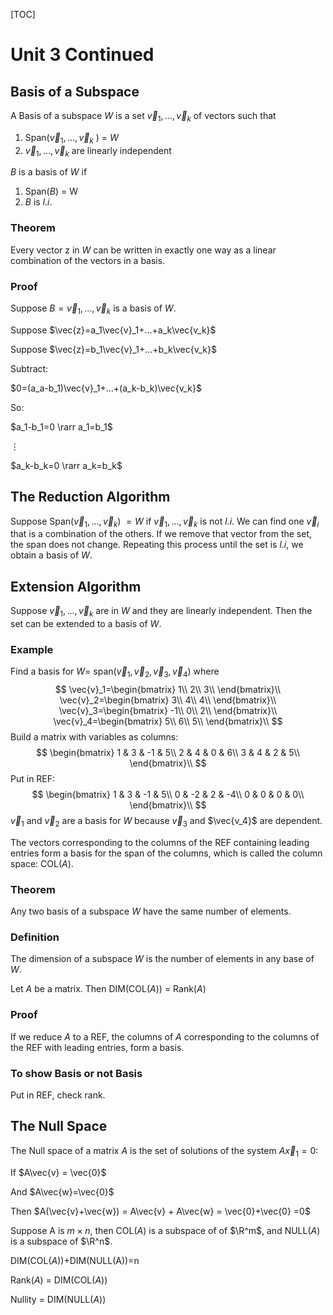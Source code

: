 [TOC]

# Unit 3 Continued

## Basis of a Subspace

A Basis of a subspace *W* is a set $\vec{v}_1,...,\vec{v}_k$ of vectors such that 

1. Span($\vec{v}_1,...,\vec{v}_k$ ) = *W*
2. $\vec{v}_1,...,\vec{v}_k$  are linearly independent

*B* is a basis of *W* if

1. Span(*B*) = W
2. *B* is $l.i.$

### Theorem

Every vector z in *W* can be written in exactly one way as a linear combination of the vectors in a basis.

### Proof

Suppose $B =\vec{v}_1,...,\vec{v}_k$  is a basis of *W*. 

Suppose $\vec{z}=a_1\vec{v}_1+...+a_k\vec{v_k}$

Suppose $\vec{z}=b_1\vec{v}_1+...+b_k\vec{v_k}$

Subtract:

$0=(a_a-b_1)\vec{v}_1+...+(a_k-b_k)\vec{v_k}$

So:

$a_1-b_1=0 \rarr a_1=b_1$

$\vdots$

$a_k-b_k=0 \rarr a_k=b_k$

## The Reduction Algorithm

Suppose Span($\vec{v}_1,...,\vec{v}_k$) $=W$ if $\vec{v}_1,...,\vec{v}_k$ is not $l.i$. We can find one $\vec{v}_i$ that is a combination of the others. If we remove that vector from the set, the span does not change. Repeating this process until the set is $l.i$, we obtain a basis of *W*. 

## Extension Algorithm

Suppose $\vec{v}_1,...,\vec{v}_k$ are in *W* and they are linearly independent. Then the set can be extended to a basis of *W*.

### Example

Find a basis for $W =$ span($\vec{v}_1,\vec{v}_2,\vec{v}_3,\vec{v}_4$)  where
$$
\vec{v}_1=\begin{bmatrix}
1\\
2\\
3\\
\end{bmatrix}\\
\vec{v}_2=\begin{bmatrix}
3\\
4\\
4\\
\end{bmatrix}\\
\vec{v}_3=\begin{bmatrix}
-1\\
0\\
2\\
\end{bmatrix}\\
\vec{v}_4=\begin{bmatrix}
5\\
6\\
5\\
\end{bmatrix}\\
$$
Build a matrix with variables as columns:
$$
\begin{bmatrix}
1 & 3 & -1 & 5\\
2 & 4 & 0 & 6\\
3 & 4 & 2 & 5\\
\end{bmatrix}\\
$$
Put in REF:
$$
\begin{bmatrix}
1 & 3 & -1 & 5\\
0 & -2 & 2 & -4\\
0 & 0 & 0 & 0\\
\end{bmatrix}\\
$$
$\vec{v}_1$ and $\vec{v}_2$ are a basis for *W* because $\vec{v}_3$ and $\vec{v_4}$ are dependent.

The vectors corresponding to the columns of the REF containing leading entries form a basis for the span of the columns, which is called the column space: COL(*A*).

### Theorem

Any two basis of a subspace *W* have the same number of elements.

### Definition

The dimension of a subspace *W* is the number of elements in any base of *W*.



Let *A* be a matrix. Then DIM(COL(*A*)) = Rank(*A*)

### Proof

If we reduce *A* to a REF, the columns of *A* corresponding to the columns of the REF with leading entries, form a basis.

### To show Basis or not Basis

Put in REF, check rank.

## The Null Space

The Null space of a matrix *A* is the set of solutions of the system $A\vec{x}_1=0$:

If $A\vec{v} = \vec{0}$

And $A\vec{w}=\vec{0}$

Then $A(\vec{v}+\vec{w}) = A\vec{v} + A\vec{w} = \vec{0}+\vec{0} =0$



Suppose A is $m\times n$, then COL(*A*) is a subspace of of $\R^m$, and NULL(*A*) is a subspace of $\R^n$.

DIM(COL(*A*))+DIM(NULL(A))=n

Rank(*A*) = DIM(COL(*A*))

Nullity = DIM(NULL(*A*))